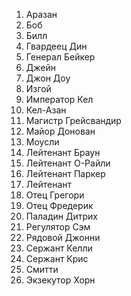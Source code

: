 ﻿1. Аразан
2. Боб
3. Билл
4. Гвардеец Дин
5. Генерал Бейкер
6. Джейн
7. Джон Доу
8. Изгой
9. Император Кел
10. Кел-Азан
11. Магистр Грейсвандир
12. Майор Донован
13. Моусли
14. Лейтенант Браун
15. Лейтенант О-Райли
16. Лейтенант Паркер
17. Лейтенант 
18. Отец Грегори
19. Отец Фредерик
20. Паладин Дитрих
21. Регулятор Сэм
22. Рядовой Джонни
23. Сержант Келли
24. Сержант Крис
25. Смитти
26. Экзекутор Хорн